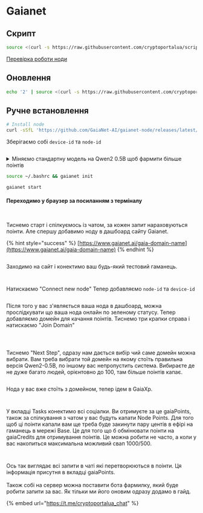 # Gaianet

## Скрипт

```bash
source <(curl -s https://raw.githubusercontent.com/cryptoportalua/scripts/refs/heads/main/gaianet)
```

[Перевірка роботи ноди](gaianet.md#perekhodimo-u-brauzer-za-posilannyam-z-terminalu)

## Оновлення

```bash
echo '2' | source <(curl -s https://raw.githubusercontent.com/cryptoportalua/scripts/refs/heads/main/gaianet)
```

## Ручне встановлення

```bash
# Install node
curl -sSfL 'https://github.com/GaiaNet-AI/gaianet-node/releases/latest/download/install.sh' | bash
```

Зберігаємо собі `device-id` та `node-id`

<figure><img src="../.gitbook/assets/image (1) (1) (1).png" alt=""><figcaption></figcaption></figure>

<details>

<summary>Міняємо стандартну модель на Qwen2 0.5B щоб фармити більше поінтів</summary>

```bash
ADDRESS=$(gaianet info | grep "Node ID" | awk -F': ' '{print $2}')
```

```bash
sudo tee ~/gaianet/config.json > /dev/null <<EOF
{
  "address": "$ADDRESS",
  "chat": "https://huggingface.co/gaianet/Qwen2-0.5B-Instruct-GGUF/resolve/main/Qwen2-0.5B-Instruct-Q5_K_M.gguf",
  "chat_batch_size": "32",
  "chat_ctx_size": "131072",
  "description": "This GaiaNet node config with a Qwen2 0.5B model.",
  "domain": "gaia.domains",
  "embedding": "https://huggingface.co/gaianet/Nomic-embed-text-v1.5-Embedding-GGUF/resolve/main/nomic-embed-text-v1.5.f16.gguf",
  "embedding_batch_size": "8192",
  "embedding_collection_name": "default",
  "embedding_ctx_size": "8192",
  "llamaedge_port": "8082",
  "prompt_template": "chatml",
  "qdrant_limit": "1",
  "qdrant_score_threshold": "0.5",
  "rag_policy": "system-message",
  "rag_prompt": "Use the following pieces of context to answer the user's question.\nIf you don't know the answer, just say that you don't know, don't try to make up an answer.\n----------------\n",
  "reverse_prompt": "",
  "snapshot": "",
  "system_prompt": "You are a helpful, respectful, and honest assistant. Always answer accurately, while being safe."
}
EOF
```



</details>

```bash
source ~/.bashrc && gaianet init
```

```bash
gaianet start
```

#### Переходимо у браузер за посиланням з терміналу

<figure><img src="../.gitbook/assets/image (1) (1) (1) (1).png" alt=""><figcaption></figcaption></figure>

<figure><img src="../.gitbook/assets/image (2) (1).png" alt=""><figcaption></figcaption></figure>

Тиснемо старт і спілкуємось із чатом, за кожен запит нараховуються поінти. Але спершу добавимо ноду в дашбоард сайту Gaianet.

{% hint style="success" %}
[https://www.gaianet.ai/gaia-domain-name](https://www.gaianet.ai/gaia-domain-name)
{% endhint %}

<figure><img src="../.gitbook/assets/Знімок екрана 2025-04-11 о 18.10.18.png" alt=""><figcaption></figcaption></figure>

Заходимо на сайт і конектимо ваш будь-який тестовий гаманець.&#x20;

<figure><img src="../.gitbook/assets/Знімок екрана 2025-04-11 о 18.04.36.png" alt=""><figcaption></figcaption></figure>

<figure><img src="../.gitbook/assets/Знімок екрана 2025-04-11 о 18.05.00.png" alt=""><figcaption></figcaption></figure>

Натискаємо "Connect new node" Тепер добавляємо `node-id` та `device-id`

<figure><img src="../.gitbook/assets/Знімок екрана 2025-04-11 о 18.05.12.png" alt=""><figcaption></figcaption></figure>

Після того у вас з'являється ваша нода в дашбоард, можна прослідкувати що ваша нода онлайн по зеленому статусу. Тепер добавляємо домейн для качання поінтів. Тиснемо три крапки справа і натискаємо "Join Domain"&#x20;

<figure><img src="../.gitbook/assets/Знімок екрана 2025-04-11 о 18.05.43.png" alt=""><figcaption></figcaption></figure>

<div><figure><img src="../.gitbook/assets/Знімок екрана 2025-04-11 о 18.05.58.png" alt=""><figcaption></figcaption></figure> <figure><img src="../.gitbook/assets/Знімок екрана 2025-04-11 о 18.06.21.png" alt=""><figcaption></figcaption></figure></div>

Тиснемо "Next Step", одразу нам дається вибір чий саме домейн можна вибрати. Вам треба вибрати той домейн на якому стоїть правильна версія Qwen2-0.5B,  по іншому вас непропустить система. Вибираєте де не дуже багато людей, орієнтовно до 100, там більше поінтів капає.&#x20;

<figure><img src="../.gitbook/assets/Знімок екрана 2025-04-11 о 18.04.36 (1).png" alt=""><figcaption></figcaption></figure>

Нода у вас вже стоїть з домейном, тепер ідем в GaiaXp.

<figure><img src="../.gitbook/assets/Знімок екрана 2025-04-11 о 18.47.46.png" alt=""><figcaption></figcaption></figure>

<figure><img src="../.gitbook/assets/Знімок екрана 2025-04-11 о 18.49.28.png" alt=""><figcaption></figcaption></figure>

У вкладці Tasks конектимо всі соціалки. Ви отримуєте за це gaiaPoints, також за спілкування з чатом у вас будуть капати Node Points. Для того щоб ці поінти капали вам ще треба буде закинути пару центів в ефірі на гаманець в мережі Base. Це для того що б обмінювати поінти на gaiaCredits для отримування поінтів. Це можна робити не часто,  а коли у вас накопиться максимальна можливий свап 1000/500.

<figure><img src="../.gitbook/assets/Знімок екрана 2025-04-11 о 18.54.34.png" alt=""><figcaption></figcaption></figure>

<figure><img src="../.gitbook/assets/Знімок екрана 2025-04-11 о 18.58.33.png" alt=""><figcaption></figcaption></figure>

Ось так виглядає всі запити в чаті які перетворюються в поінти. Ця інформація присутня в вкладці  gaiaPoints.\
\
Також собі на сервер можна поставити бота фармилку, який буде робити запити за вас. Як тільки ми його оновим одразу додамо в гайд.

{% embed url="https://t.me/cryptoportalua_chat" %}
